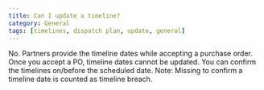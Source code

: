 ```yaml
---
title: Can I update a timeline?
category: General
tags: [timelines, dispatch plan, update, general]
---
```


No. Partners provide the timeline dates while accepting a purchase order. Once you accept a PO, timeline dates cannot be updated. You can confirm the timelines on/before the scheduled date.
Note: Missing to confirm a timeline date is counted as timeline breach.
